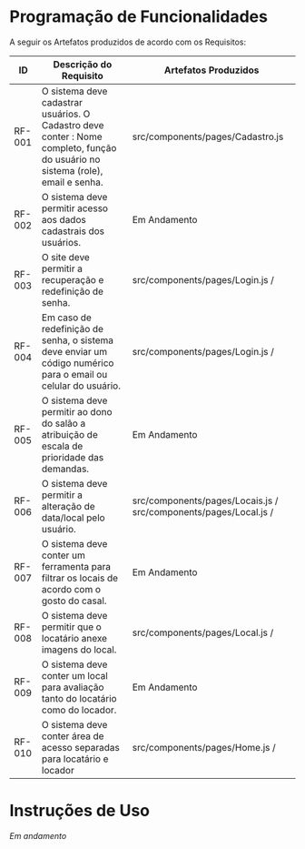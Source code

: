 # Programação de Funcionalidades

A seguir os Artefatos produzidos de acordo com os Requisitos:

|ID    | Descrição do Requisito  | Artefatos Produzidos |
|------|-----------------------------------------|----|
|RF-001| O sistema deve cadastrar usuários. O Cadastro deve conter : Nome completo, função do usuário no sistema (role), email e senha.  | src/components/pages/Cadastro.js |
|RF-002| O sistema deve permitir acesso aos dados cadastrais dos usuários. | Em Andamento | 
|RF-003| O site deve permitir a recuperação e redefinição de senha. |src/components/pages/Login.js /  |
|RF-004| Em caso de redefinição de senha, o sistema deve enviar um código numérico para o email ou celular do usuário. |src/components/pages/Login.js / |
|RF-005| O sistema deve permitir ao dono do salão a atribuição de escala de prioridade das demandas.   | Em Andamento  |
|RF-006| O sistema deve permitir a alteração de data/local pelo usuário.  |src/components/pages/Locais.js /   src/components/pages/Local.js / |
|RF-007| O sistema deve conter um ferramenta para filtrar os locais de acordo com o gosto do casal. | Em Andamento  |
|RF-008| O sistema deve permitir que o locatário anexe imagens do local. | src/components/pages/Local.js /  |
|RF-009| O sistema deve conter um local para avaliação tanto do locatário como do locador. | Em Andamento |
|RF-010| O sistema deve conter área de acesso separadas para locatário e locador | src/components/pages/Home.js / |

# Instruções de Uso

*Em andamento*

